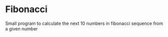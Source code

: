 # Fibonacci
Small program to calculate the next 10 numbers in fibonacci sequence from a given number
